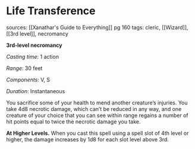 # Life Transference
sources: [[Xanathar's Guide to Everything]] pg 160
tags: cleric, [[Wizard]], [[3rd level]], necromancy

**3rd-level necromancy**

*Casting time*: 1 action

*Range*: 30 feet

*Components*: V, S

*Duration*: Instantaneous

You sacrifice some of your health to mend another creature’s injuries. You take 4d8 necrotic damage, which can’t be reduced in any way, and one creature of your choice that you can see within range regains a number of hit points equal to twice the necrotic damage you take.

**At Higher Levels.** When you cast this spell using a spell slot of 4th level or higher, the damage increases by 1d8 for each slot level above 3rd.
